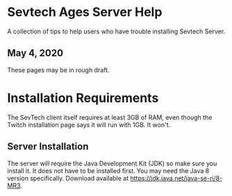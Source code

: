 # Sevtech Ages Server Help
A collection of tips to help users who have trouble installing Sevtech Server.

## May 4, 2020
These pages may be in rough draft.

# Installation Requirements
The SevTech client itself requires at least 3GB of RAM, even though the Twitch installation page says it will run with 1GB. It won't.

## Server Installation
The server will require the Java Development Kit (JDK) so make sure you install it. It does not have to be installed first.
You  may need the Java 8 version specifically. Download available at https://jdk.java.net/java-se-ri/8-MR3.
